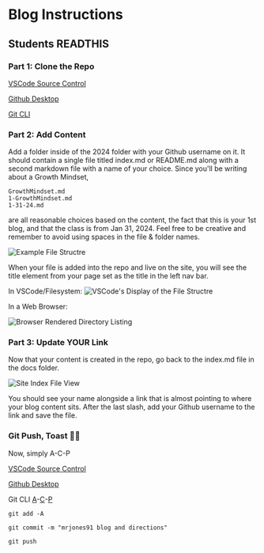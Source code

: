 # Blog Instructions

## Students READTHIS

### Part 1: Clone the Repo


[VSCode Source Control](https://code.visualstudio.com/docs/sourcecontrol/overview)

[Github Desktop](https://docs.github.com/en/desktop/making-changes-in-a-branch/managing-branches-in-github-desktop)

[Git CLI]()

### Part 2: Add Content

Add a folder inside of the 2024 folder with your Github username on it. 
It should contain a single file titled index.md or README.md along with a second markdown file with a name of your choice.
Since you'll be writing about a Growth Mindset,

    GrowthMindset.md
    1-GrowthMindset.md
    1-31-24.md

are all reasonable choices based on the content, the fact that this is your 1st blog, and that the class is from Jan 31, 2024.
Feel free to be creative and remember to avoid using spaces in the file & folder names.
<!-- folder titled Portfolio with a file that has the same name. -->

![Example File Structre](/Imgs/Blog_File_Structure.png  "image_tooltip")

When your file is added into the repo and live on the site, you will see the title element from your page set as the title in the left nav bar.

In VSCode/Filesystem:
![VSCode's Display of the File Structre](/Imgs/Blog_File_Structure2.png  "image_tooltip")

In a Web Browser:

![Browser Rendered Directory Listing](/Imgs/Blog_File_Structure3.png "image_tooltip")

### Part 3: Update YOUR Link

Now that your content is created in the repo, go back to the index.md file in the docs folder.

![Site Index File View](/Imgs/Site_Index.png "image_tooltip")

You should see your name alongside a link that is almost pointing to where your blog content sits. 
After the last slash, add your Github username to the link and save the file.

### Git Push, Toast 🍻🥂

Now, simply A-C-P

[VSCode Source Control](https://code.visualstudio.com/docs/sourcecontrol/overview)

[Github Desktop](https://docs.github.com/en/desktop/making-changes-in-a-branch/managing-branches-in-github-desktop)

Git CLI [A](https://git-scm.com/docs/git-add)-[C](https://git-scm.com/docs/git-commit)-[P](https://git-scm.com/docs/git-push)

`git add -A` <!--add/stage all new and changed files to your next commit-->

`git commit -m "mrjones91 blog and directions"` <!-- create your commit and set a message to log what contents are in this update -->

`git push` <!-- push your changes back to the repo--> 